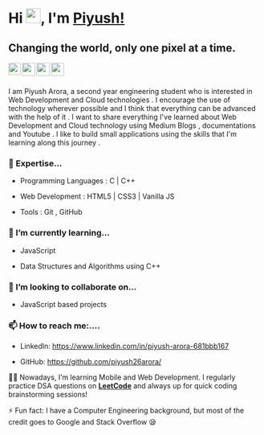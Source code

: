 # Hi <img src="https://github.com/TheDudeThatCode/TheDudeThatCode/blob/master/Assets/Hi.gif" width="29px">, I'm [Piyush!](https://piyush26arora.github.io/Portfolio/) 

## Changing the world, only one pixel at a time.

<a href="https://www.linkedin.com/in/piyush-arora-681bbb167">
  <img align="left" width="24px" src="https://cdn.jsdelivr.net/npm/simple-icons@v3/icons/linkedin.svg"  />
</a>
<a href="https://github.com/piyush26arora">
  <img align="left" width="26px" src="https://cdn.jsdelivr.net/npm/simple-icons@v3/icons/github.svg" />
</a>
<a href="mailto:piyush26arora@gmail.com">
  <img align="left" width="26px" src="https://cdn.jsdelivr.net/npm/simple-icons@v3/icons/gmail.svg" />
</a>
<a href="https://instagram.com/26.piyush">
  <img align="left" width="26px" src="https://cdn.jsdelivr.net/npm/simple-icons@v3/icons/instagram.svg" />
</a>
<br>
<br>


I am Piyush Arora, a second year engineering student who is interested in Web Development and Cloud technologies . I encourage the use of technology wherever possible and I think that everything can be advanced with the help of it . I want to share everything I've learned about Web Development and Cloud technology using Medium Blogs , documentations and Youtube . I like to build small applications using the skills that I'm learning along this journey .

### :telescope: Expertise...
  * Programming Languages : C | C++
  
  * Web Development : HTML5 | CSS3 | Vanilla JS
  
  * Tools : Git , GitHub

### :seedling: I’m currently learning...
  * JavaScript 
  
  * Data Structures and Algorithms using C++

### :dancers: I’m looking to collaborate on...
  
  * JavaScript based projects

### :mailbox:  How to reach me:....
  
  * LinkedIn: https://www.linkedin.com/in/piyush-arora-681bbb167
  
  * GitHub: https://github.com/piyush26arora/


👩‍💻 Nowadays, I’m learning Mobile and Web Development. I regularly practice DSA questions on [**LeetCode**](https://leetcode.com/piyush26arora/) and always up for quick coding brainstorming sessions! 


⚡ Fun fact: I have a Computer Engineering background, but most of the credit goes to Google and Stack Overflow 😪


